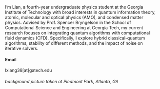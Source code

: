 I’m Lian, a fourth-year undergraduate physics student at the Georgia Institute of Technology with broad interests in quantum information theory, atomic, molecular and optical physics (AMO), and condensed matter physics. Advised by Prof. Spencer Bryngelson in the School of Computational Science and Engineering at Georgia Tech, my current research focuses on integrating quantum algorithms with computational fluid dynamics (CFD). Specifically, I explore hybrid classical-quantum algorithms, stability of different methods, and the impact of noise on iterative solvers.

#### Email
lxiang36[at]gatech.edu

###### background picture taken at Piedmont Park, Atlanta, GA


